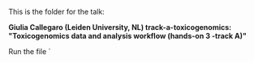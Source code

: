 This is the folder for the talk:

**Giulia Callegaro (Leiden University, NL) track-a-toxicogenomics: "Toxicogenomics data and analysis workflow (hands-on 3 -track A)"** 

Run the file `
